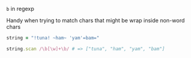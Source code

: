 `b` in regexp

Handy when trying to match chars that might be wrap inside non-word chars

```ruby
string = "!tuna! ~ham~ 'yam'=bam="

string.scan /\b[\w]+\b/ # => ["tuna", "ham", "yam", "bam"]
```
